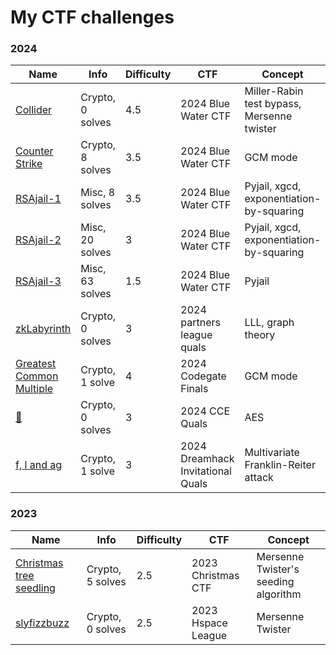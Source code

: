 # My CTF challenges

### 2024

|Name|Info|Difficulty|CTF|Concept|
|---|---|---|---|---|
|[Collider](https://github.com/soon-haari/my-ctf-challenges/blob/main/2024-bwctf/crypto/collidere)|Crypto, 0 solves|4.5|2024 Blue Water CTF|Miller-Rabin test bypass, Mersenne twister|
|[Counter Strike](https://github.com/soon-haari/my-ctf-challenges/blob/main/2024-bwctf/crypto/counter_strike)|Crypto, 8 solves|3.5|2024 Blue Water CTF|GCM mode|
|[RSAjail-1](https://github.com/soon-haari/my-ctf-challenges/blob/main/2024-bwctf/misc/rsajail1)|Misc, 8 solves|3.5|2024 Blue Water CTF|Pyjail, xgcd, exponentiation-by-squaring|
|[RSAjail-2](https://github.com/soon-haari/my-ctf-challenges/blob/main/2024-bwctf/misc/rsajail2)|Misc, 20 solves|3|2024 Blue Water CTF|Pyjail, xgcd, exponentiation-by-squaring|
|[RSAjail-3](https://github.com/soon-haari/my-ctf-challenges/blob/main/2024-bwctf/misc/rsajail3)|Misc, 63 solves|1.5|2024 Blue Water CTF|Pyjail|
|[zkLabyrinth](https://github.com/soon-haari/my-ctf-challenges/blob/main/2024-partners-league-quals/crypto-zkLabyrinth)|Crypto, 0 solves|3|2024 partners league quals|LLL, graph theory|
|[Greatest Common Multiple](https://github.com/soon-haari/my-ctf-challenges/blob/main/2024-codegate/%5BCrypto%5D-%5BGreatest-Common-Multiple%5D)|Crypto, 1 solve|4|2024 Codegate Finals|GCM mode|
|[🔀](https://github.com/soon-haari/my-ctf-challenges/tree/main/2024-cce/%5BCrypto%5D-%5B%F0%9F%94%80%5D)|Crypto, 0 solves|3|2024 CCE Quals|AES|
|[f, l and ag](https://github.com/soon-haari/my-ctf-challenges/tree/main/2024-dreamhack-invitational/f%2C%20l%20and%20ag)|Crypto, 1 solve|3|2024 Dreamhack Invitational Quals|Multivariate Franklin-Reiter attack|

### 2023

|Name|Info|Difficulty|CTF|Concept|
|---|---|---|---|---|
|[Christmas tree seedling](https://github.com/soon-haari/my-ctf-challenges/tree/main/2023-xmas-ctf/Christmas%20tree%20seedling)|Crypto, 5 solves|2.5|2023 Christmas CTF|Mersenne Twister's seeding algorithm|
|[slyfizzbuzz](https://github.com/soon-haari/my-ctf-challenges/tree/main/2023-hspace-league/slyfizzbuzz)|Crypto, 0 solves|2.5|2023 Hspace League|Mersenne Twister|
